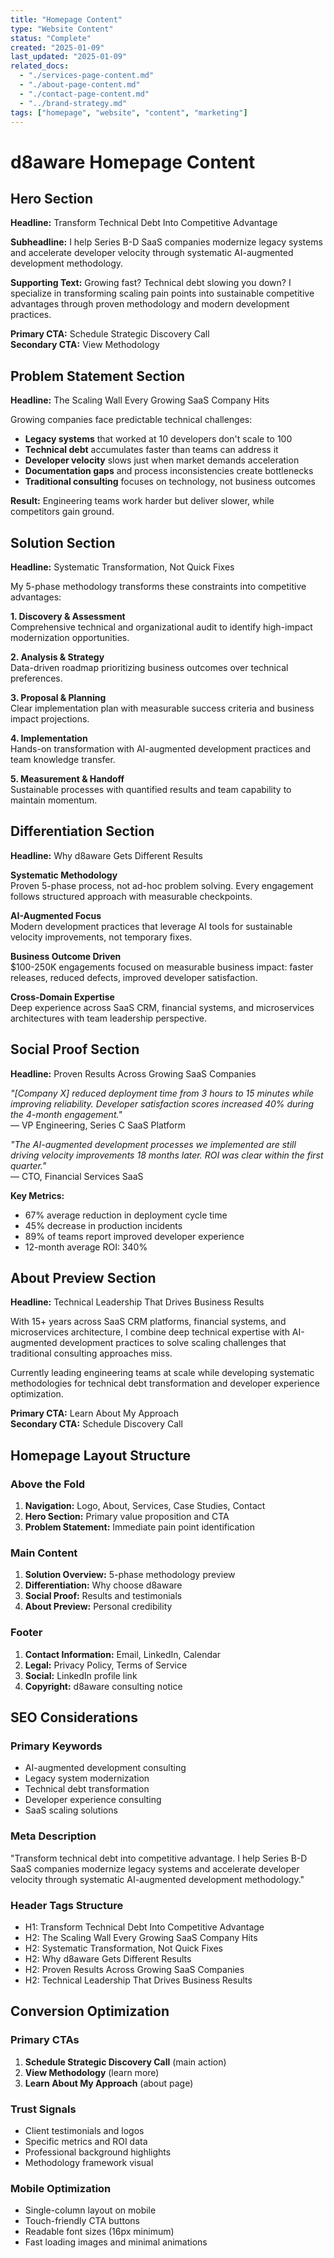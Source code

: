 ```yaml
---
title: "Homepage Content"
type: "Website Content"
status: "Complete"
created: "2025-01-09"
last_updated: "2025-01-09"
related_docs:
  - "./services-page-content.md"
  - "./about-page-content.md"
  - "./contact-page-content.md"
  - "../brand-strategy.md"
tags: ["homepage", "website", "content", "marketing"]
---
```


# d8aware Homepage Content

## Hero Section
**Headline:** Transform Technical Debt Into Competitive Advantage

**Subheadline:** I help Series B-D SaaS companies modernize legacy systems and accelerate developer velocity through systematic AI-augmented development methodology.

**Supporting Text:** Growing fast? Technical debt slowing you down? I specialize in transforming scaling pain points into sustainable competitive advantages through proven methodology and modern development practices.

**Primary CTA:** Schedule Strategic Discovery Call  
**Secondary CTA:** View Methodology

## Problem Statement Section
**Headline:** The Scaling Wall Every Growing SaaS Company Hits

Growing companies face predictable technical challenges:
- **Legacy systems** that worked at 10 developers don't scale to 100
- **Technical debt** accumulates faster than teams can address it  
- **Developer velocity** slows just when market demands acceleration
- **Documentation gaps** and process inconsistencies create bottlenecks
- **Traditional consulting** focuses on technology, not business outcomes

**Result:** Engineering teams work harder but deliver slower, while competitors gain ground.

## Solution Section  
**Headline:** Systematic Transformation, Not Quick Fixes

My 5-phase methodology transforms these constraints into competitive advantages:

**1. Discovery & Assessment**  
Comprehensive technical and organizational audit to identify high-impact modernization opportunities.

**2. Analysis & Strategy**  
Data-driven roadmap prioritizing business outcomes over technical preferences.

**3. Proposal & Planning**  
Clear implementation plan with measurable success criteria and business impact projections.

**4. Implementation**  
Hands-on transformation with AI-augmented development practices and team knowledge transfer.

**5. Measurement & Handoff**  
Sustainable processes with quantified results and team capability to maintain momentum.

## Differentiation Section
**Headline:** Why d8aware Gets Different Results

**Systematic Methodology**  
Proven 5-phase process, not ad-hoc problem solving. Every engagement follows structured approach with measurable checkpoints.

**AI-Augmented Focus**  
Modern development practices that leverage AI tools for sustainable velocity improvements, not temporary fixes.

**Business Outcome Driven**  
$100-250K engagements focused on measurable business impact: faster releases, reduced defects, improved developer satisfaction.

**Cross-Domain Expertise**  
Deep experience across SaaS CRM, financial systems, and microservices architectures with team leadership perspective.

## Social Proof Section
**Headline:** Proven Results Across Growing SaaS Companies

*"[Company X] reduced deployment time from 3 hours to 15 minutes while improving reliability. Developer satisfaction scores increased 40% during the 4-month engagement."*  
— VP Engineering, Series C SaaS Platform

*"The AI-augmented development processes we implemented are still driving velocity improvements 18 months later. ROI was clear within the first quarter."*  
— CTO, Financial Services SaaS

**Key Metrics:**
- 67% average reduction in deployment cycle time
- 45% decrease in production incidents
- 89% of teams report improved developer experience
- 12-month average ROI: 340%

## About Preview Section
**Headline:** Technical Leadership That Drives Business Results

With 15+ years across SaaS CRM platforms, financial systems, and microservices architecture, I combine deep technical expertise with AI-augmented development practices to solve scaling challenges that traditional consulting approaches miss.

Currently leading engineering teams at scale while developing systematic methodologies for technical debt transformation and developer experience optimization.

**Primary CTA:** Learn About My Approach  
**Secondary CTA:** Schedule Discovery Call

## Homepage Layout Structure

### Above the Fold
1. **Navigation:** Logo, About, Services, Case Studies, Contact
2. **Hero Section:** Primary value proposition and CTA
3. **Problem Statement:** Immediate pain point identification

### Main Content
1. **Solution Overview:** 5-phase methodology preview
2. **Differentiation:** Why choose d8aware
3. **Social Proof:** Results and testimonials
4. **About Preview:** Personal credibility

### Footer
1. **Contact Information:** Email, LinkedIn, Calendar
2. **Legal:** Privacy Policy, Terms of Service
3. **Social:** LinkedIn profile link
4. **Copyright:** d8aware consulting notice

## SEO Considerations

### Primary Keywords
- AI-augmented development consulting
- Legacy system modernization
- Technical debt transformation
- Developer experience consulting
- SaaS scaling solutions

### Meta Description
"Transform technical debt into competitive advantage. I help Series B-D SaaS companies modernize legacy systems and accelerate developer velocity through systematic AI-augmented development methodology."

### Header Tags Structure
- H1: Transform Technical Debt Into Competitive Advantage
- H2: The Scaling Wall Every Growing SaaS Company Hits
- H2: Systematic Transformation, Not Quick Fixes
- H2: Why d8aware Gets Different Results
- H2: Proven Results Across Growing SaaS Companies
- H2: Technical Leadership That Drives Business Results

## Conversion Optimization

### Primary CTAs
1. **Schedule Strategic Discovery Call** (main action)
2. **View Methodology** (learn more)
3. **Learn About My Approach** (about page)

### Trust Signals
- Client testimonials and logos
- Specific metrics and ROI data
- Professional background highlights
- Methodology framework visual

### Mobile Optimization
- Single-column layout on mobile
- Touch-friendly CTA buttons
- Readable font sizes (16px minimum)
- Fast loading images and minimal animations
